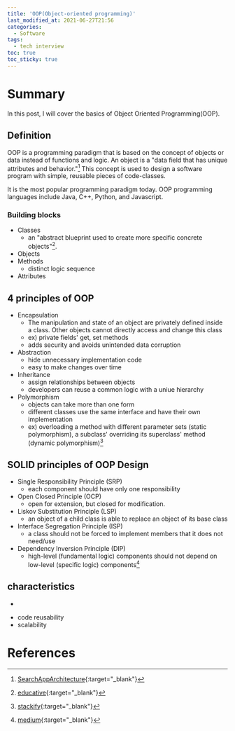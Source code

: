 ```yaml
---
title: 'OOP(Object-oriented programming)'
last_modified_at: 2021-06-27T21:56
categories:
  - Software
tags:
  - tech interview 
toc: true
toc_sticky: true
---
```



# Summary 
In this post, I will cover the basics of Object Oriented Programming(OOP). 

## Definition 
OOP is a programming paradigm that is based on the concept of objects or data instead of functions and logic. An object is a "data field that has unique attributes and behavior."[^fn1] This concept is used to design a software program with simple, reusable pieces of code-classes.

It is the most popular programming paradigm today. OOP programming languages include Java, C++, Python, and Javascript. 

### Building blocks 
- Classes
  - an "abstract blueprint used to create more specific concrete objects"[^fn2]. 
- Objects
- Methods
  - distinct logic sequence
- Attributes


## 4 principles of OOP 
- Encapsulation
  - The manipulation and state of an object are privately defined inside a class. Other objects cannot directly access and change this class
  - ex) private fields' get, set methods
  - adds security and avoids unintended data corruption
- Abstraction
  - hide unnecessary implementation code
  - easy to make changes over time 
- Inheritance
  - assign relationships between objects 
  - developers can reuse a common logic with a uniue hierarchy 
- Polymorphism
  - objects can take more than one form
  - different classes use the same interface and have their own implementation
  - ex) overloading a method with different parameter sets (static polymorphism),  a subclass' overriding its superclass' method (dynamic polymorphism)[^fn3]

## SOLID principles of OOP Design
- Single Responsibility Principle (SRP)
  - each component should have only one responsibility 
- Open Closed Principle (OCP)
  - open for extension, but closed for modification.
- Liskov Substitution Principle (LSP)
  - an object of a child class is able to replace an object of its base class
- Interface Segregation Principle (ISP)
  - a class should not be forced to implement members that it does not need/use
- Dependency Inversion Principle (DIP)
  -  high-level (fundamental logic) components should not depend on low-level (specific logic) components[^fn4]

## characteristics 
+
- code reusability 
- scalability 




# References
[^fn1]: [SearchAppArchitecture](https://searchapparchitecture.techtarget.com/definition/object-oriented-programming-OOP){:target="_blank"}
[^fn2]: [educative](https://www.educative.io/blog/object-oriented-programming){:target="_blank"}
[^fn3]: [stackify](https://stackify.com/oop-concept-polymorphism/
){:target="_blank"}

[^fn4]: [medium](https://medium.com/swlh/solid-principles-of-oop-c24bd6ccde77){:target="_blank"}